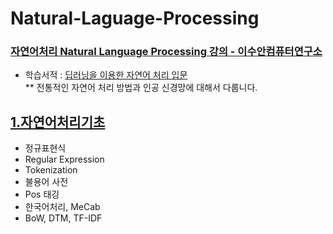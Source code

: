 # Natural-Laguage-Processing
### [자연어처리 Natural Language Processing 강의 - 이수안컴퓨터연구소](https://www.youtube.com/playlist?list=PL7ZVZgsnLwEEoHQAElEPg7l7T6nt25I3N)   
* 학습서적 : [딥러닝을 이용한 자연어 처리 입문](https://wikidocs.net/book/2155)  
** 전통적인 자연어 처리 방법과 인공 신경망에 대해서 다룹니다.  


## [1.자연어처리기초]()
* 정규표현식
* Regular Expression
* Tokenization
* 불용어 사전
* Pos 태깅
* 한국어처리, MeCab
* BoW, DTM, TF-IDF
